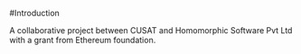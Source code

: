 #Introduction

A collaborative project between CUSAT and Homomorphic Software Pvt Ltd with a grant from Ethereum foundation.

